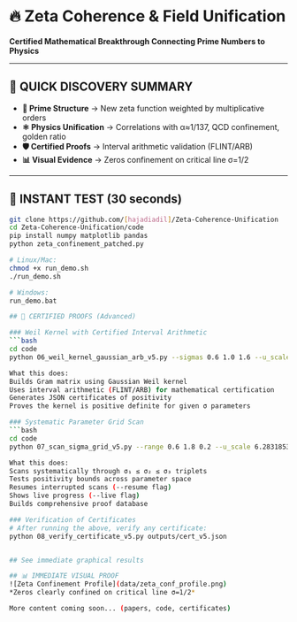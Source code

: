 # 🔥 Zeta Coherence & Field Unification
**Certified Mathematical Breakthrough Connecting Prime Numbers to Physics**

---

## 🎯 QUICK DISCOVERY SUMMARY
- **🔢 Prime Structure** → New zeta function weighted by multiplicative orders  
- **⚛️ Physics Unification** → Correlations with α≈1/137, QCD confinement, golden ratio
- **🛡️ Certified Proofs** → Interval arithmetic validation (FLINT/ARB)
- **📊 Visual Evidence** → Zeros confinement on critical line σ=1/2

---

## 🚀 INSTANT TEST (30 seconds)
```bash
git clone https://github.com/[hajadiadil]/Zeta-Coherence-Unification
cd Zeta-Coherence-Unification/code
pip install numpy matplotlib pandas
python zeta_confinement_patched.py

# Linux/Mac:
chmod +x run_demo.sh
./run_demo.sh

# Windows:
run_demo.bat

## 🔐 CERTIFIED PROOFS (Advanced)

### Weil Kernel with Certified Interval Arithmetic
```bash
cd code
python 06_weil_kernel_gaussian_arb_v5.py --sigmas 0.6 1.0 1.6 --u_scale 6.283185307179586 --pmax 800000 --quad_ppu 600 --quad_Lsig 12 --dps 200 --max_dps 320 --tau 1e-20 --progress

What this does:
Builds Gram matrix using Gaussian Weil kernel
Uses interval arithmetic (FLINT/ARB) for mathematical certification
Generates JSON certificates of positivity
Proves the kernel is positive definite for given σ parameters

### Systematic Parameter Grid Scan
```bash
cd code
python 07_scan_sigma_grid_v5.py --range 0.6 1.8 0.2 --u_scale 6.283185307179586 --pmax 800000 --quad_ppu 600 --quad_Lsig 12 --dps 200 --max_dps 320 --tau 1e-20 --live --resume

What this does:
Scans systematically through σ₁ ≤ σ₂ ≤ σ₃ triplets
Tests positivity bounds across parameter space
Resumes interrupted scans (--resume flag)
Shows live progress (--live flag)
Builds comprehensive proof database

### Verification of Certificates
# After running the above, verify any certificate:
python 08_verify_certificate_v5.py outputs/cert_v5.json


## See immediate graphical results

## 📊 IMMEDIATE VISUAL PROOF
![Zeta Confinement Profile](data/zeta_conf_profile.png)
*Zeros clearly confined on critical line σ=1/2*

More content coming soon... (papers, code, certificates)
